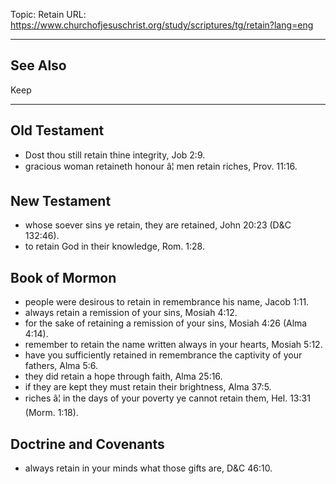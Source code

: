 Topic: Retain
URL: https://www.churchofjesuschrist.org/study/scriptures/tg/retain?lang=eng

---

## See Also

Keep

---

## Old Testament

- Dost thou still retain thine integrity, Job 2:9.
- gracious woman retaineth honour â¦ men retain riches, Prov. 11:16.

## New Testament

- whose soever sins ye retain, they are retained, John 20:23 (D&C 132:46).
- to retain God in their knowledge, Rom. 1:28.

## Book of Mormon

- people were desirous to retain in remembrance his name, Jacob 1:11.
- always retain a remission of your sins, Mosiah 4:12.
- for the sake of retaining a remission of your sins, Mosiah 4:26 (Alma 4:14).
- remember to retain the name written always in your hearts, Mosiah 5:12.
- have you sufficiently retained in remembrance the captivity of your fathers, Alma 5:6.
- they did retain a hope through faith, Alma 25:16.
- if they are kept they must retain their brightness, Alma 37:5.
- riches â¦ in the days of your poverty ye cannot retain them, Hel. 13:31 (Morm. 1:18).

## Doctrine and Covenants

- always retain in your minds what those gifts are, D&C 46:10.

